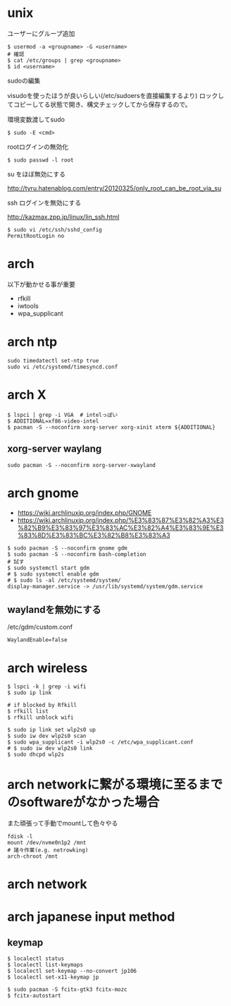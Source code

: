 # unix

ユーザーにグループ追加

```
$ usermod -a <groupname> -G <username>
# 確認
$ cat /etc/groups | grep <groupname>
$ id <username>
```

sudoの編集

visudoを使ったほうが良いらしい(/etc/sudoersを直接編集するより)
ロックしてコピーしてる状態で開き、構文チェックしてから保存するので。

環境変数渡してsudo

```
$ sudo -E <cmd>
```

rootログインの無効化

```
$ sudo passwd -l root
```

su をほぼ無効にする

http://tyru.hatenablog.com/entry/20120325/only_root_can_be_root_via_su

ssh ログインを無効にする

http://kazmax.zpp.jp/linux/lin_ssh.html

```
$ sudo vi /etc/ssh/sshd_config
PermitRootLogin no
```

# arch


以下が動かせる事が重要

- rfkill
- iwtools
- wpa_supplicant


# arch ntp

```
sudo timedatectl set-ntp true
sudo vi /etc/systemd/timesyncd.conf
```

# arch X

```
$ lspci | grep -i VGA  # intelっぽい
$ ADDITIONAL=xf86-video-intel
$ pacman -S --noconfirm xorg-server xorg-xinit xterm ${ADDITIONAL}
```

## xorg-server waylang

```
sudo pacman -S --noconfirm xorg-server-xwayland 
```

# arch gnome

- https://wiki.archlinuxjp.org/index.php/GNOME
- https://wiki.archlinuxjp.org/index.php/%E3%83%87%E3%82%A3%E3%82%B9%E3%83%97%E3%83%AC%E3%82%A4%E3%83%9E%E3%83%8D%E3%83%BC%E3%82%B8%E3%83%A3

```
$ sudo pacman -S --noconfirm gnome gdm
$ sudo pacman -S --noconfirm bash-completion
# 試す
$ sudo systemctl start gdm
# $ sudo systemctl enable gdm
# $ sudo ls -al /etc/systemd/system/
display-manager.service -> /usr/lib/systemd/system/gdm.service
```

## waylandを無効にする

/etc/gdm/custom.conf

```
WaylandEnable=false
```

# arch wireless

```
$ lspci -k | grep -i wifi
$ sudo ip link

# if blocked by Rfkill
$ rfkill list
$ rfkill unblock wifi

$ sudo ip link set wlp2s0 up
$ sudo iw dev wlp2s0 scan
$ sudo wpa_supplicant -i wlp2s0 -c /etc/wpa_supplicant.conf
# $ sudo iw dev wlp2s0 link
$ sudo dhcpd wlp2s
```

# arch networkに繋がる環境に至るまでのsoftwareがなかった場合

また頑張って手動でmountして色々やる

```
fdisk -l
mount /dev/nvme0n1p2 /mnt
# 諸々作業(e.g. netrowking)
arch-chroot /mnt
```

# arch network

# arch japanese input method

## keymap

```
$ localectl status
$ localectl list-keymaps
$ localectl set-keymap --no-convert jp106
$ localectl set-x11-keymap jp
```

```
$ sudo pacman -S fcitx-gtk3 fcitx-mozc
$ fcitx-autostart
```
